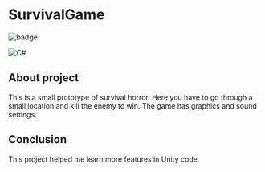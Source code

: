 # SurvivalGame

![badge](https://sun9-80.userapi.com/impg/Q9ZQHfs91VXDgBohGyUbSUb3bmT55_hqND4j6w/puEdAZjxZDY.jpg?size=1915x874&quality=96&sign=75e1d428d2c64bfa3e49f0597864116d&type=album)

![C#](https://img.shields.io/badge/c%23-%23239120.svg?style=for-the-badge&logo=csharp&logoColor=white)

## About project
This is a small prototype of survival horror. Here you have to go through a small location and kill the enemy to win. The game has graphics and sound settings.

 ## Conclusion
This project helped me learn more features in Unity code.
